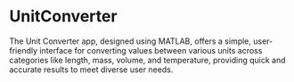# UnitConverter
The Unit Converter app, designed using MATLAB, offers a simple, user-friendly interface for converting values between various units across categories like length, mass, volume, and temperature, providing quick and accurate results to meet diverse user needs.
